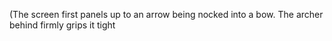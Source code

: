 (The screen first panels up to an arrow being nocked into a bow. The archer behind firmly grips it tight 